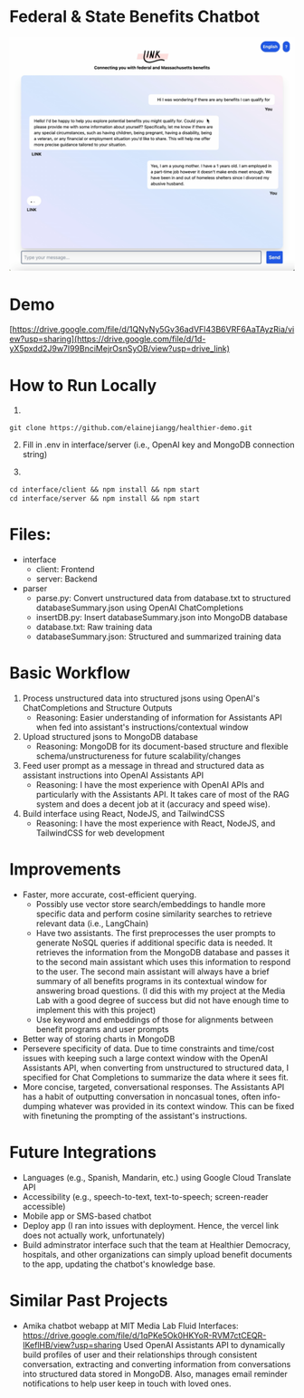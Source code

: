 # Federal & State Benefits Chatbot
![Image](/Image.png)

# Demo
[https://drive.google.com/file/d/1QNyNy5Gv36adVFl43B6VRF6AaTAyzRia/view?usp=sharing](https://drive.google.com/file/d/1d-yX5pxdd2J9w7l99BnciMejrOsnSyOB/view?usp=drive_link)

# How to Run Locally

1.
```
git clone https://github.com/elainejiangg/healthier-demo.git

```
2. Fill in .env in interface/server (i.e., OpenAI key and MongoDB connection string)


3.
```
cd interface/client && npm install && npm start
cd interface/server && npm install && npm start
```

# Files:
- interface
    - client: Frontend
    - server: Backend
- parser
    - parse.py: Convert unstructured data from database.txt to structured databaseSummary.json using OpenAI ChatCompletions
    - insertDB.py: Insert databaseSummary.json into MongoDB database
    - database.txt: Raw training data 
    - databaseSummary.json: Structured and summarized training data
  

# Basic Workflow
1. Process unstructured data into structured jsons using OpenAI's ChatCompletions and Structure Outputs 
    - Reasoning: Easier understanding of information for Assistants API when fed into assistant's instructions/contextual window
2. Upload structured jsons to MongoDB database
    - Reasoning: MongoDB for its document-based structure and flexible schema/unstructureness for future scalability/changes
3. Feed user prompt as a message in thread and structured data as assistant instructions into OpenAI Assistants API
    - Reasoning: I have the most experience with OpenAI APIs and particularly with the Assistants API. It takes care of most of the RAG system and does a decent job at it (accuracy and speed wise).
4. Build interface using React, NodeJS, and TailwindCSS
    - Reasoning: I have the most experience with React, NodeJS, and TailwindCSS for web development

# Improvements
- Faster, more accurate, cost-efficient querying.
    - Possibly use vector store search/embeddings to handle more specific data and perform cosine similarity searches to retrieve relevant data (i.e., LangChain)
    - Have two assistants. The first preprocesses the user prompts to generate NoSQL queries if additional specific data is needed. It retrieves the information from the MongoDB database and passes it to the second main assistant which uses this information to respond to the user. The second main assistant will always have a brief summary of all benefits programs in its contextual window for answering broad questions. (I did this with my project at the Media Lab with a good degree of success but did not have enough time to implement this with this project)
    - Use keyword and embeddings of those for alignments between benefit programs and user prompts
- Better way of storing charts in MongoDB
- Persevere specificity of data. Due to time constraints and time/cost issues with keeping such a large context window with the OpenAI Assistants API, when converting from unstructured to structured data, I specified for Chat Completions to summarize the data where it sees fit.
- More concise, targeted, conversational responses. The Assistants API has a habit of outputting conversation in noncasual tones, often info-dumping whatever was provided in its context window. This can be fixed with finetuning the prompting of the assistant's instructions.

# Future Integrations
- Languages (e.g., Spanish, Mandarin, etc.) using Google Cloud Translate API
- Accessibility (e.g., speech-to-text, text-to-speech; screen-reader accessible)
- Mobile app or SMS-based chatbot
- Deploy app (I ran into issues with deployment. Hence, the vercel link does not actually work, unfortunately)
- Build adminstrator interface such that the team at Healthier Democracy, hospitals, and other organizations can simply upload benefit documents to the app, updating the chatbot's knowledge base.

# Similar Past Projects
- Amika chatbot webapp at MIT Media Lab Fluid Interfaces: https://drive.google.com/file/d/1qPKe5Ok0HKYoR-RVM7ctCEQR-lKeflHB/view?usp=sharing Used OpenAI Assistants API to dynamically build profiles of user and their relationships through consistent conversation, extracting and converting information from conversations into structured data stored in MongoDB. Also, manages email reminder notifications to help user keep in touch with loved ones.
